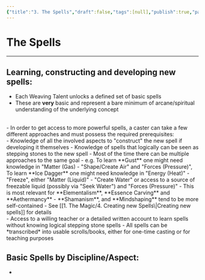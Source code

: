 ```yaml
---
{"title":"3. The Spells","draft":false,"tags":[null],"publish":true,"path":"1. The Magic/3. The Spells.md","permalink":"/1-the-magic/3-the-spells/","PassFrontmatter":true}
---
```


# The Spells
---

## Learning, constructing and developing new spells:

- Each Weaving Talent unlocks a defined set of basic spells
- These are **very** basic and represent a bare minimum of arcane/spiritual understanding of the underlying concept
<br>
- In order to get access to more powerful spells, a caster can take a few different approaches and must possess the required prerequisites:
<br>
- Knowledge of all the involved aspects to "construct" the new spell if developing it themselves
- Knowledge of spells that logically can be seen as stepping stones to the new spell
- Most of the time there can be multiple approaches to the same goal
- e.g. To learn **Gust** one might need knowledge in "Matter (Gas) - "Shape/Create Air" and "Forces (Pressure)", To learn **Ice Dagger** one might need knowledge in "Energy (Heat)" - "Freeze", either "Matter (Liquid)" - "Create Water" or access to a source of freezable liquid (possibly via "Seek Water") and "Forces (Pressure)"
- This is most relevant for **Elementalism**, **Essence Carving** and **Aethermancy**
- **Shamanism**,  and **Mindshaping** tend to be more self-contained
- See [[1. The Magic/4. Creating new Spells\|Creating new spells]] for details
<br>
- Access to a willing teacher or a detailed written account to learn spells without knowing logical stepping stone spells
- All spells can be *transcribed* into usable scrolls/books, either for one-time casting or for teaching purposes

## Basic Spells by Discipline/Aspect:

- 
